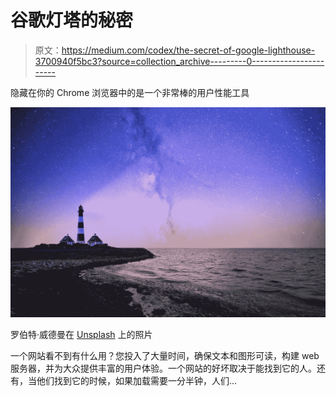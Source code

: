 # 谷歌灯塔的秘密

> 原文：<https://medium.com/codex/the-secret-of-google-lighthouse-3700940f5bc3?source=collection_archive---------0----------------------->

隐藏在你的 Chrome 浏览器中的是一个非常棒的用户性能工具

![](img/9fbc3b44547c345530e577eb37e7406b.png)

罗伯特·威德曼在 [Unsplash](https://unsplash.com?utm_source=medium&utm_medium=referral) 上的照片

一个网站看不到有什么用？您投入了大量时间，确保文本和图形可读，构建 web 服务器，并为大众提供丰富的用户体验。一个网站的好坏取决于能找到它的人。还有，当他们找到它的时候，如果加载需要一分半钟，人们…